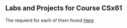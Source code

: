 ## Labs and Projects for Course CSx61
The requierd for each of them found [Here](https://github.com/SajedHassan/CSEx61-Operating-Systems)
